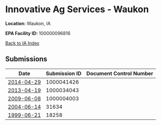 # Innovative Ag Services - Waukon

**Location:** Waukon, IA

**EPA Facility ID:** 100000096816

[Back to IA Index](../../index.md)

## Submissions

| Date | Submission ID | Document Control Number |
|------|--------------|-------------------------|
| [2014-04-29](submissions/1000041426.md) | 1000041426 |  |
| [2013-04-19](submissions/1000034043.md) | 1000034043 |  |
| [2009-06-08](submissions/1000004003.md) | 1000004003 |  |
| [2004-06-14](submissions/31634.md) | 31634 |  |
| [1999-06-21](submissions/18258.md) | 18258 |  |
